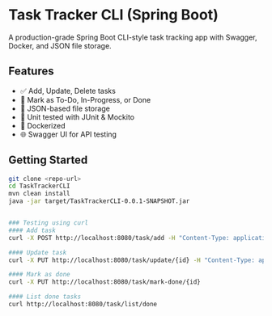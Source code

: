 # Task Tracker CLI (Spring Boot)

A production-grade Spring Boot CLI-style task tracking app with Swagger, Docker, and JSON file storage.

## Features

- ✅ Add, Update, Delete tasks
- 🚀 Mark as To-Do, In-Progress, or Done
- 📁 JSON-based file storage
- 🧪 Unit tested with JUnit & Mockito
- 🐳 Dockerized
- 🌐 Swagger UI for API testing

## Getting Started

```bash
git clone <repo-url>
cd TaskTrackerCLI
mvn clean install
java -jar target/TaskTrackerCLI-0.0.1-SNAPSHOT.jar


### Testing using curl
#### Add task
curl -X POST http://localhost:8080/task/add -H "Content-Type: application/json" -d '{"description":"Buy milk"}'

#### Update task
curl -X PUT http://localhost:8080/task/update/{id} -H "Content-Type: application/json" -d '{"description":"Buy milk and eggs"}'

#### Mark as done
curl -X PUT http://localhost:8080/task/mark-done/{id}

#### List done tasks
curl http://localhost:8080/task/list/done
